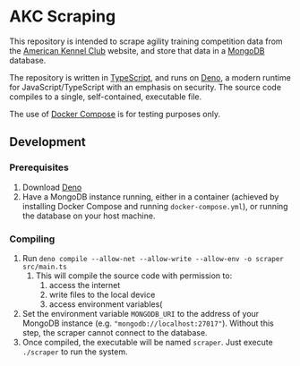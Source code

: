 # AKC Scraping

This repository is intended to scrape agility training competition data from the
[American Kennel Club](akc.org) website, and store that data in a
[MongoDB](https://www.mongodb.com/) database.

The repository is written in [TypeScript](https://www.typescriptlang.org/), and runs on [Deno](https://deno.land/),
a modern runtime for JavaScript/TypeScript with an emphasis on security. The
source code compiles to a single, self-contained, executable file.

The use of [Docker Compose](https://docs.docker.com/compose/) is for testing
purposes only.

## Development

### Prerequisites

1. Download [Deno](https://deno.land)
1. Have a MongoDB instance running, either in a container (achieved by
   installing Docker Compose and running `docker-compose.yml`), or running the
   database on your host machine.

### Compiling

1. Run
   `deno compile --allow-net --allow-write --allow-env -o scraper src/main.ts`
   1. This will compile the source code with permission to:
      1. access the internet
      1. write files to the local device
      1. access environment variables(
1. Set the environment variable `MONGODB_URI` to the address of your MongoDB
   instance (e.g. `"mongodb://localhost:27017"`). Without this step, the scraper
   cannot connect to the database.
1. Once compiled, the executable will be named `scraper`. Just execute
   `./scraper` to run the system.
